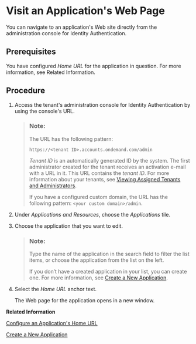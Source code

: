 <!-- loio2b67225333d248ec9eac4d48e391396b -->

# Visit an Application's Web Page

You can navigate to an application's Web site directly from the administration console for Identity Authentication.



## Prerequisites

You have configured *Home URL* for the application in question. For more information, see Related Information.



## Procedure

1.  Access the tenant's administration console for Identity Authentication by using the console's URL.

    > ### Note:  
    > The URL has the following pattern:
    > 
    > `https://<tenant ID>.accounts.ondemand.com/admin`
    > 
    > *Tenant ID* is an automatically generated ID by the system. The first administrator created for the tenant receives an activation e-mail with a URL in it. This URL contains the *tenant ID*. For more information about your tenants, see [Viewing Assigned Tenants and Administrators](../viewing-assigned-tenants-and-administrators-f56e6f2.md).
    > 
    > If you have a configured custom domain, the URL has the following pattern: `<your custom domain>/admin`.

2.  Under *Applications and Resources*, choose the *Applications* tile.

3.  Choose the application that you want to edit.

    > ### Note:  
    > Type the name of the application in the search field to filter the list items, or choose the application from the list on the left.
    > 
    > If you don’t have a created application in your list, you can create one. For more information, see [Create a New Application](create-a-new-application-0d4b255.md).

4.  Select the *Home URL* anchor text.

    The Web page for the application opens in a new window.


**Related Information**  


[Configure an Application's Home URL](configure-an-application-s-home-url-be6d6f2.md "You can configure the Home URL of an application in the administration console for Identity Authentication.")

[Create a New Application](create-a-new-application-0d4b255.md "You can create a new application and customize it to comply with your company requirements.")

